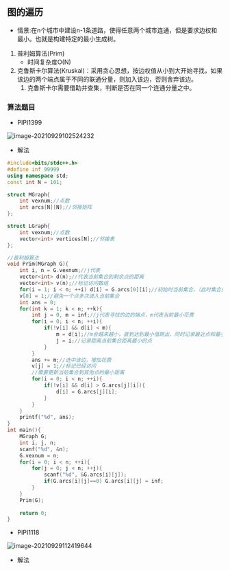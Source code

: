 ## 图的遍历

* 情景:在n个城市中建设n-1条道路，使得任意两个城市连通，但是要求边权和最小。也就是构建特定的最小生成树。

1. 普利姆算法(Prim)
   * 时间复杂度O(N)
2. 克鲁斯卡尔算法(Kruskal)：采用贪心思想，按边权值从小到大开始寻找，如果该边的两个端点属于不同的联通分量，则加入该边，否则舍弃该边。
   1. 克鲁斯卡尔需要借助并查集，判断是否在同一个连通分量之中。

### 算法题目

* PIPI1399

![image-20210929102524232](https://cdn.jsdelivr.net/gh/yohumi23/Pics/202109291025736.png)

* 解法

```cpp
#include<bits/stdc++.h> 
#define inf 99999
using namespace std;
const int N = 101;

struct MGraph{
	int vexnum;//点数 
	int arcs[N][N];//邻接矩阵 
};

struct LGraph{
	int vexnum;//点数 
	vector<int> vertices[N];//邻接表 
};

//普利姆算法 
void Prim(MGraph G){
	int i, n = G.vexnum;//j代表 
	vector<int> d(n);//代表当前集合到剩余点的距离
	vector<int> v(n);//标记访问数组 
	for(i = 1; i < n; ++i) d[i] = G.arcs[0][i];//初始时当前集合，（此时集合只有0）
	v[0] = 1;//避免一个点多次进入当前集合 
	int ans = 0; 
	for(int k = 1; k < n; ++k){
		int j = 0, m = inf;//j代表寻找的边的端点，m代表当前最小花费 
		for(i = 0; i < n; ++i){
			if(!v[i] && d[i] < m){
				m = d[i];//m会越来越小，直到达到最小值跳出，同时记录最近点和最小距离 
				j = i;//记录距离当前集合距离最小的点 
			}
		}
		ans += m;//选中该边，增加花费
		v[j] = 1;//标记已经访问
		//需要更新当前集合到其他点的最小距离 
		for(i = 0; i < n; ++i){
			if(!v[i] && d[i] > G.arcs[j][i]){
				d[i] = G.arcs[j][i];
			}
		} 
	} 
	printf("%d", ans);
}
int main(){
	MGraph G;
	int i, j, n;
	scanf("%d", &n);
	G.vexnum = n;
	for(i = 0; i < n; ++i){
		for(j = 0; j < n; ++j){
			scanf("%d", &G.arcs[i][j]);
			if(G.arcs[i][j]==0) G.arcs[i][j] = inf;
		}
	}	
	Prim(G);
	
	return 0;
}
```

* PIPI1118

![image-20210929112419644](https://cdn.jsdelivr.net/gh/yohumi23/Pics/202109291124133.png)

* 解法

```cpp


```

